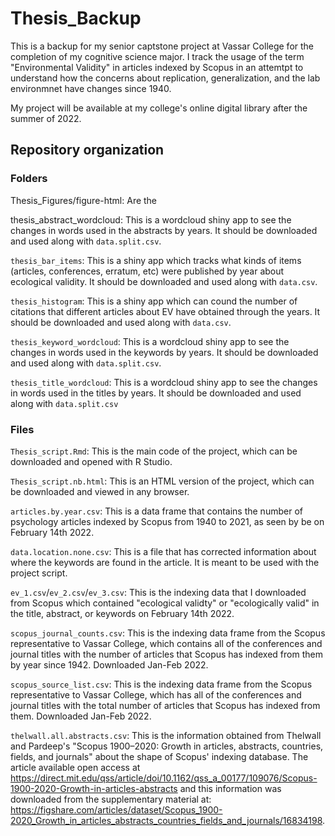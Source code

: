 # Thesis_Backup
This is a backup for my senior captstone project at Vassar College for the completion of my cognitive science major. I track the usage of the term "Environmental Validity" in articles indexed by Scopus in an attemtpt to understand how the concerns about replication, generalization, and the lab environmnet have changes since 1940.

My project will be available at my college's online digital library after the summer of 2022.


Repository organization
-
### Folders
Thesis_Figures/figure-html: Are the 

thesis_abstract_wordcloud: This is a wordcloud shiny app to see the changes in words used in the abstracts by years. It should be downloaded and used along with `data.split.csv`.

`thesis_bar_items`: This is a shiny app which tracks what kinds of items (articles, conferences, erratum, etc) were published by year about ecological validity. It should be downloaded and used along with `data.csv`.

`thesis_histogram`: This is a shiny app which can cound the number of citations that different articles about EV have obtained through the years. It should be downloaded and used along with `data.csv`.

`thesis_keyword_wordcloud`: This is a wordcloud shiny app to see the changes in words used in the keywords by years. It should be downloaded and used along with `data.split.csv`.

`thesis_title_wordcloud`: This is a wordcloud shiny app to see the changes in words used in the titles by years. It should be downloaded and used along with `data.split.csv`

### Files
`Thesis_script.Rmd`: This is the main code of the project, which can be downloaded and opened with R Studio. 

`Thesis_script.nb.html`: This is an HTML version of the project, which can be downloaded and viewed in any browser.

`articles.by.year.csv`: This is a data frame that contains the number of psychology articles indexed by Scopus from 1940 to 2021, as seen by be on February 14th 2022.

`data.location.none.csv`: This is a file that has corrected information about where the keywords are found in the article. It is meant to be used with the project script.

`ev_1.csv`/`ev_2.csv`/`ev_3.csv`: This is the indexing data that I downloaded from Scopus which contained "ecological validty" or "ecologically valid" in the title, abstract, or keywords on February 14th 2022.

`scopus_journal_counts.csv`: This is the indexing data frame from the Scopus representative to Vassar College, which contains all of the conferences and journal titles with the number of articles that Scopus has indexed from them by year since 1942. Downloaded Jan-Feb 2022.

`scopus_source_list.csv`: This is the indexing data frame from the Scopus representative to Vassar College, which has all of the conferences and journal titles with the total number of articles that Scopus has indexed from them. Downloaded Jan-Feb 2022.

`thelwall.all.abstracts.csv`: This is the information obtained from Thelwall and Pardeep's "Scopus 1900–2020: Growth in articles, abstracts, countries, fields, and journals" about the shape of Scopus' indexing database. The article available open access at https://direct.mit.edu/qss/article/doi/10.1162/qss_a_00177/109076/Scopus-1900-2020-Growth-in-articles-abstracts and this information was downloaded from the supplementary material at: https://figshare.com/articles/dataset/Scopus_1900-2020_Growth_in_articles_abstracts_countries_fields_and_journals/16834198. 

